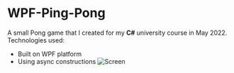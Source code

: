 # WPF-Ping-Pong
A small Pong game that I created for my **C#** university course in May 2022.
Technologies used:
- Built on WPF platform
- Using async constructions
![Screen](https://user-images.githubusercontent.com/102858008/215286828-917c1f1b-fb0d-40b9-83e6-c6163f7e2c9a.png)

